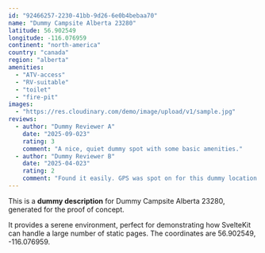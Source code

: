 ```yaml
---
id: "92466257-2230-41bb-9d26-6e0b4bebaa70"
name: "Dummy Campsite Alberta 23280"
latitude: 56.902549
longitude: -116.076959
continent: "north-america"
country: "canada"
region: "alberta"
amenities:
  - "ATV-access"
  - "RV-suitable"
  - "toilet"
  - "fire-pit"
images:
  - "https://res.cloudinary.com/demo/image/upload/v1/sample.jpg"
reviews:
  - author: "Dummy Reviewer A"
    date: "2025-09-023"
    rating: 3
    comment: "A nice, quiet dummy spot with some basic amenities."
  - author: "Dummy Reviewer B"
    date: "2025-04-023"
    rating: 2
    comment: "Found it easily. GPS was spot on for this dummy location."
---
```


This is a **dummy description** for Dummy Campsite Alberta 23280, generated for the proof of concept.

It provides a serene environment, perfect for demonstrating how SvelteKit can handle a large number of static pages. The coordinates are 56.902549, -116.076959.
